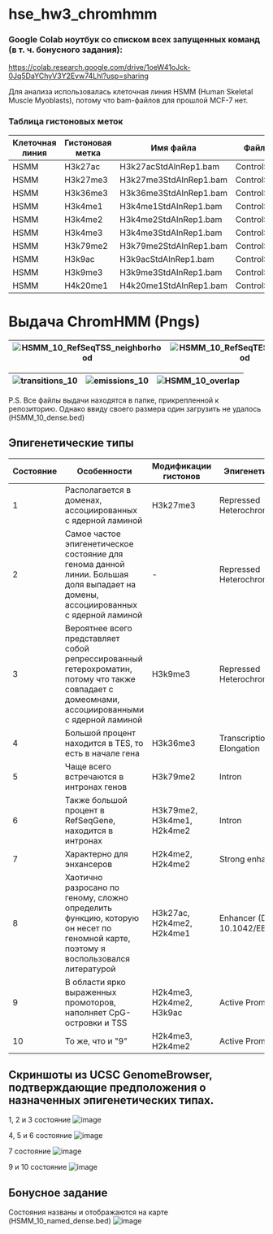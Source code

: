 # hse_hw3_chromhmm

### Google Colab ноутбук со списком всех запущенных команд (в т. ч. бонусного задания): 
https://colab.research.google.com/drive/1oeW41oJck-0Jq5DaYChyV3Y2Evw74Lhl?usp=sharing 

Для анализа использовалась клеточная линия HSMM (Human Skeletal Muscle Myoblasts), потому что bam-файлов для прошлой MCF-7 нет. 

### Таблица гистоновых меток
Клеточная линия | Гистоновая метка | Имя файла | Файл с контролем 
| --- | --- | --- | ---
HSMM|H3k27ac|H3k27acStdAlnRep1.bam|ControlStdAlnRep1.bam
HSMM|H3k27me3|H3k27me3StdAlnRep1.bam|ControlStdAlnRep1.bam
HSMM|H3k36me3|H3k36me3StdAlnRep1.bam|ControlStdAlnRep1.bam
HSMM|H3k4me1|H3k4me1StdAlnRep1.bam|ControlStdAlnRep1.bam
HSMM|H3k4me2|H3k4me2StdAlnRep1.bam|ControlStdAlnRep1.bam
HSMM|H3k4me3|H3k4me3StdAlnRep1.bam|ControlStdAlnRep1.bam
HSMM|H3k79me2|H3k79me2StdAlnRep1.bam|ControlStdAlnRep1.bam
HSMM|H3k9ac|H3k9acStdAlnRep1.bam|ControlStdAlnRep1.bam
HSMM|H3k9me3|H3k9me3StdAlnRep1.bam|ControlStdAlnRep1.bam
HSMM|H4k20me1|H4k20me1StdAlnRep1.bam|ControlStdAlnRep1.bam

# Выдача ChromHMM (Pngs)
|![HSMM_10_RefSeqTSS_neighborhood](https://user-images.githubusercontent.com/60548614/160277728-52f94d61-5ab6-4b07-85c7-3adc3fe15baf.png)|![HSMM_10_RefSeqTES_neighborhood](https://user-images.githubusercontent.com/60548614/160277744-c76ac96c-1e75-4512-9ae9-f4130e85eaa1.png)|
| ------------- | ------------- |

|![transitions_10](https://user-images.githubusercontent.com/60548614/160277843-af90a78c-f313-466b-bfff-f6e2dd4467d8.png)|![emissions_10](https://user-images.githubusercontent.com/60548614/160277850-82ae74f2-5401-4e8e-84dc-b87ac2060942.png)|![HSMM_10_overlap](https://user-images.githubusercontent.com/60548614/160277856-9ab0596d-48fa-47b6-b137-be88ce39ab02.png)|
| ------------- | ------------- | ------------- |

P.S. Все файлы выдачи находятся в папке, прикрепленной к репозиторию. Однако ввиду своего размера один загрузить не удалось (HSMM_10_dense.bed)

## Эпигенетические типы
**Состояние** | **Особенности** | **Модификации гистонов** | **Эпигенетический тип**
------------ | ------------- | ------------- | ------------- 
1 | Располагается в доменах, ассоциированных с ядерной ламиной| H3k27me3 | Repressed Heterochromatin
2 | Самое частое эпигенетическое состояние для генома данной линии. Большая доля выпадает на домены, ассоциированных с ядерной ламиной| - | Repressed Heterochromatin
3 | Вероятнее всего представляет собой репрессированный гетерохроматин, потому что также совпадает с домеомнами, ассоциированными с ядерной ламиной| H3k9me3 | Repressed Heterochromatin
4 | Большой процент находится в TES, то есть в начале гена | H3k36me3 | Transcriptional Elongation
5 | Чаще всего встречаются в интронах генов | H3k79me2 | Intron
6 | Также большой процент в RefSeqGene, находится в интронах | H3k79me2, H3k4me1, H2k4me2 | Intron
7 | Характерно для энхансеров | H2k4me2, H2k4me2 | Strong enhancer
8 | Хаотично разросано по геному, сложно определить функцию, которую он несет по геномной карте, поэтому я воспользовался литературой | H3k27ac, H2k4me2, H2k4me1 | Enhancer (DOI: 10.1042/EBC20200014)
9 | В области ярко выраженных промоторов, наполняет CpG-островки и TSS | H2k4me3, H2k4me2, H3k9ac | Active Promoter
10 | То же, что и "9" | H2k4me3, H2k4me2 | Active Promoter

## Скриншоты из UCSC GenomeBrowser, подтверждающие предположения о назначенных эпигенетических типах.
1, 2 и 3 состояние
![image](https://user-images.githubusercontent.com/60548614/160284788-b91d789d-928c-4f1f-b529-313cc3acab19.png)

4, 5 и 6 состояние
![image](https://user-images.githubusercontent.com/60548614/160284798-e38970e0-dcb9-4bb6-b53e-5ac10b0d278f.png)

7 состояние
![image](https://user-images.githubusercontent.com/60548614/160284852-0239c4d4-e9d9-42a9-a015-ebdf7fbb5fb1.png)

9 и 10 состояние
![image](https://user-images.githubusercontent.com/60548614/160284907-3dcc2446-1a84-4c62-9a05-93c1c33d94a9.png)

## Бонусное задание
Состояния названы и отображаются на карте (HSMM_10_named_dense.bed)
![image](https://user-images.githubusercontent.com/60548614/160285992-77e83e7d-586f-46d4-8cab-0e3719ec280c.png)
